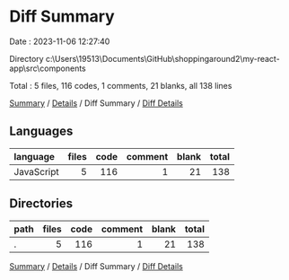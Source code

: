 # Diff Summary

Date : 2023-11-06 12:27:40

Directory c:\\Users\\19513\\Documents\\GitHub\\shoppingaround2\\my-react-app\\src\\components

Total : 5 files,  116 codes, 1 comments, 21 blanks, all 138 lines

[Summary](results.md) / [Details](details.md) / Diff Summary / [Diff Details](diff-details.md)

## Languages
| language | files | code | comment | blank | total |
| :--- | ---: | ---: | ---: | ---: | ---: |
| JavaScript | 5 | 116 | 1 | 21 | 138 |

## Directories
| path | files | code | comment | blank | total |
| :--- | ---: | ---: | ---: | ---: | ---: |
| . | 5 | 116 | 1 | 21 | 138 |

[Summary](results.md) / [Details](details.md) / Diff Summary / [Diff Details](diff-details.md)